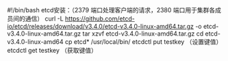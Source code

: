 #!/bin/bash
etcd安装：（2379 端口处理客户端的请求，2380 端口用于集群各成员间的通信）
curl -L https://github.com/etcd-io/etcd/releases/download/v3.4.0/etcd-v3.4.0-linux-amd64.tar.gz -o etcd-v3.4.0-linux-amd64.tar.gz
tar xzvf etcd-v3.4.0-linux-amd64.tar.gz
cd etcd-v3.4.0-linux-amd64
cp etcd* /usr/local/bin/
etcdctl put testkey （设置键值）
etcdctl get testkey （获取键值）

